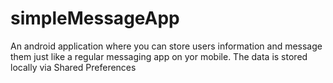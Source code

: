# simpleMessageApp
An android application where you can store users information and message them just like a regular messaging app on yor mobile. The data is stored locally via Shared Preferences
